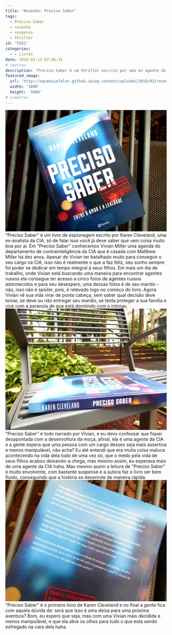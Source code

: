 ```yaml
---
title: 'Resenha: Preciso Saber'
tags:
  - Preciso Saber
  - resenha
  - suspense
  - thriller
id: '5561'
categories:
  - - Livros
date: 2018-03-13 07:48:31
# <extra>
description: 'Preciso Saber é um thriller escrito por uma ex agente da CIA cheio de suspense e reviravoltas. Confira a resenha do primeiro livro de Karen Cleveland'
featured_image: 
  url: 'http://oqueeuiafalar.github.io/wp-content/uploads/2018/03/resenha-livro-preciso-saber.jpg'
  width: '1000'
  height: '1000'
# </extra>
---
```


![LIvro Preciso Saber](/wp-content/uploads/2018/03/livro-preciso-saber.jpg "LIvro Preciso Saber") "Preciso Saber" é um livro de espionagem escrito por Karen Cleveland, uma ex-analista da CIA, só de falar isso você já deve saber que vem coisa muito boa por aí. Em "Preciso Saber" conhecemos Vivian Miller uma agenda do departamento de contrainteligência da CIA que é casada com Matthew Miller há dez anos. Apesar de Vivian ter batalhado muito para conseguir o seu cargo na CIA, isso não é realmente o que a faz feliz, seu sonho sempre foi poder se dedicar em tempo integral à seus filhos. Em mais um dia de trabalho, onde Vivian está buscando uma maneira para encontrar agentes russos ela consegue ter acesso a cinco fotos de agentes russos adormecidos e para seu desespero, uma dessas fotos é de seu marido - não, isso não é spoiler, pois, é relevado logo no começo do livro. Agora Vivian vê sua vida virar de ponta cabeça, sem saber qual decisão deve tomar, se deve ou não entregar seu marido, se tenta proteger a sua família e vive com a paranoia de que está dormindo com o inimigo. ![Resenha livro: Preciso Saber](/wp-content/uploads/2018/03/resenha-livro-preciso-saber.jpg) "Preciso Saber" é todo narrado por Vivian, e eu devo confessar que fiquei desapontada com a desenvoltura da moça, afinal, ela é uma agente da CIA e a gente espera que uma pessoa com um cargo desses seja mais assertiva e menos manipulável, não acha? Eu até entendi que era muita coisa maluca acontecendo na vida dela tudo de uma vez só, que o medo pela vida de seus filhos acabou deixando-a chega, mas mesmo assim, eu esperava mais de uma agente da CIA haha. Mas mesmo assim a leitura de "Preciso Saber" é muito envolvente, com bastante suspense e a autora faz o livro ser bem fluido, conseguindo que a história se desenrole de maneira rápida. ![Contra capa - Preciso Saber](/wp-content/uploads/2018/03/contra-capa-livro-preciso-saber.jpg "Contra capa - Preciso Saber") "Preciso Saber" é o primeiro livro de Karen Cleveland e no final a gente fica com aquela dúvida de: será que isso é uma deixa para uma próxima aventura? Bom, eu espero que seja, mas com uma Vivian mais decidida e menos manipulável, e que ela abra os olhos para tudo o que esta sendo esfregado na cara dela haha.
